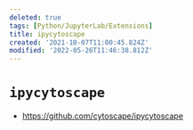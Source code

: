 ```yaml
---
deleted: true
tags: [Python/JupyterLab/Extensions]
title: ipycytoscape
created: '2021-10-07T11:00:45.824Z'
modified: '2022-05-26T11:46:38.812Z'
---
```


# `ipycytoscape`

* https://github.com/cytoscape/ipycytoscape
